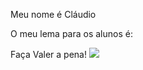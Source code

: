 Meu nome é Cláudio

O meu lema para os alunos é:

Faça Valer a pena!
![](https://media1.tenor.com/m/WtVnnj9BBpsAAAAC/xmas-happy.gif)
